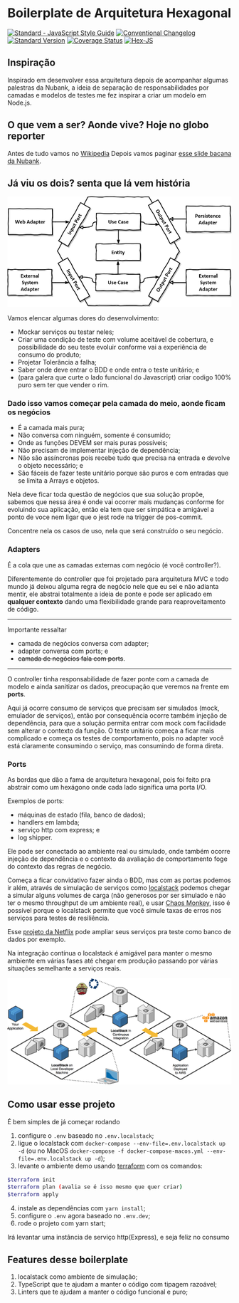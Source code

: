 # Boilerplate de Arquitetura Hexagonal

[![Standard - JavaScript Style Guide](https://img.shields.io/badge/code%20style-standard-brightgreen.svg)](http://standardjs.com/)
[![Conventional Changelog](https://img.shields.io/badge/changelog-conventional-brightgreen.svg)](http://conventional-changelog.github.io)
[![Standard Version](https://img.shields.io/badge/release-standard%20version-brightgreen.svg)](https://github.com/conventional-changelog/standard-version)
[![Coverage Status](https://coveralls.io/repos/github/hex-js/nodejs-hexagonal-boilerplate-ts/badge.svg?branch=master)](https://coveralls.io/github/hex-js/nodejs-hexagonal-boilerplate-ts?branch=master)
[![Hex-JS](https://circleci.com/gh/hex-js/nodejs-hexagonal-boilerplate-ts.svg?style=svg)](https://circleci.com/gh/hex-js/nodejs-hexagonal-boilerplate-ts)

## Inspiração

Inspirado em desenvolver essa arquitetura depois de acompanhar algumas palestras da Nubank, a ideia de separação de responsabilidades por camadas e modelos de testes me fez inspirar a criar um modelo em Node.js.

## O que vem a ser? Aonde vive? Hoje no globo reporter

Antes de tudo vamos no [Wikipedia](https://en.wikipedia.org/wiki/Hexagonal_architecture_(software))
Depois vamos paginar [esse slide bacana da Nubank](https://pt.slideshare.net/Nubank/arquitetura-funcional-em-microservices).

## Já viu os dois? senta que lá vem história

![arquitetura](./hexagonal-architecture.png)

Vamos elencar algumas dores do desenvolvimento:

* Mockar serviços ou testar neles;
* Criar uma condição de teste com volume aceitável de cobertura, e possibilidade do seu teste evoluir
conforme vai a experiência de consumo do produto;
* Projetar Tolerância a falha;
* Saber onde deve entrar o BDD e onde entra o teste unitário; e
* (para galera que curte o lado funcional do Javascript) criar codigo 100% puro sem ter que vender o rim.

### Dado isso vamos começar pela camada do meio, aonde ficam os negócios

* É a camada mais pura;
* Não conversa com ninguém, somente é consumido;
* Onde as funções DEVEM ser mais puras possíveis;
* Não precisam de implementar injeção de dependência;
* Não são assíncronas pois recebe tudo que precisa na entrada e devolve o objeto necessário; e
* São fáceis de fazer teste unitário porque são puros e com entradas que se limita a Arrays e objetos.

Nela deve ficar toda questão de negócios que sua solução propõe, sabemos que nessa área é onde vai ocorrer
mais mudanças conforme for evoluindo sua aplicação, então ela tem que ser simpática e amigável a ponto de voce nem ligar
que o jest rode na trigger de pos-commit.

Concentre nela os casos de uso, nela que será construído o seu negócio.

### Adapters

É a cola que une as camadas externas com negócio (é você controller?).

Diferentemente do controller que foi projetado para arquitetura MVC e todo mundo já deixou alguma regra de negócio nele que eu sei e não adianta mentir, ele abstrai totalmente a ideia de ponte e pode ser aplicado em **qualquer contexto** dando uma flexibilidade grande para reaproveitamento de código.

---

Importante ressaltar

* camada de negócios conversa com adapter;
* adapter conversa com ports; e
* ~~camada de negócios fala com ports~~.

---

O controller tinha responsabilidade de fazer ponte com a camada de modelo e ainda sanitizar os dados, preocupação que veremos na frente em **ports**.

Aqui já ocorre consumo de serviços que precisam ser simulados (mock, emulador de serviços), então por consequência ocorre também injeção de dependência, para que a solução permita entrar com mock com facilidade sem alterar o contexto da função. O teste unitário começa a ficar mais complicado e começa os testes de comportamento, pois no adapter você está claramente consumindo o serviço, mas consumindo de forma direta.

### Ports

As bordas que dão a fama de arquitetura hexagonal, pois foi feito pra abstrair como um hexágono onde cada lado significa uma porta I/O.

Exemplos de ports:

* máquinas de estado (fila, banco de dados);
* handlers em lambda;
* serviço http com express; e
* log shipper.

Ele pode ser conectado ao ambiente real ou simulado, onde também ocorre injeção de dependência e o contexto da avaliação de comportamento foge do contexto das regras de negócio.

Começa a ficar convidativo fazer ainda o BDD, mas com as portas podemos ir além, através de simulação de serviços como [localstack](https://localstack.cloud/) podemos chegar a simular alguns volumes de carga (não generosos por ser simulado e não ter o mesmo throughput de um ambiente real), e usar [Chaos Monkey](https://en.wikipedia.org/wiki/Chaos_engineering), isso é possível porque o localstack permite que você simule taxas de erros nos serviços para testes de resiliência.

Esse [projeto da Netflix](https://github.com/Netflix/chaosmonkey) pode ampliar seus serviços pra teste como banco de dados por exemplo.

Na integração contínua o localstack é amigável para manter o mesmo ambiente em várias fases até chegar em produção passando por várias situações semelhante a serviços reais.

![diagrama](./diagram.png)

## Como usar esse projeto

É bem simples de já começar rodando

1. configure o `.env` baseado no `.env.localstack`;
2. ligue o localstack com `docker-compose --env-file=.env.localstack up -d` (ou no MacOS `docker-compose -f docker-compose-macos.yml --env-file=.env.localstack up -d`);
3. levante o ambiente demo usando [terraform](https://www.terraform.io/) com os comandos:
```bash
$terraform init
$terraform plan (avalia se é isso mesmo que quer criar)
$terraform apply
```
4. instale as dependências com `yarn install`;
5. configure o `.env` agora baseado no `.env.dev`;
6. rode o projeto com yarn start;

Irá levantar uma instância de serviço http(Express), e seja feliz no consumo

## Features desse boilerplate

1. localstack como ambiente de simulação;
2. TypeScript que te ajudam a manter o código com tipagem razoável;
3. Linters que te ajudam a manter o código funcional e puro;
